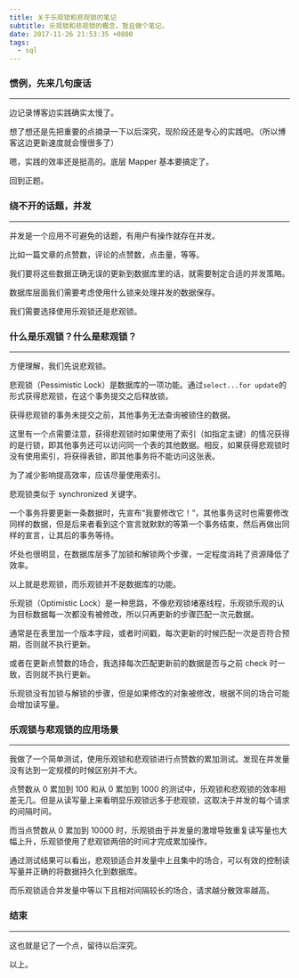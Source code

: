 ```yaml
---
title: 关于乐观锁和悲观锁的笔记
subtitle: 乐观锁和悲观锁的概念，暂且做个笔记。
date: 2017-11-26 21:53:35 +0800
tags:
  - sql
---
```


### 惯例，先来几句废话

---

边记录博客边实践确实太慢了。

想了想还是先把重要的点摘录一下以后深究，现阶段还是专心的实践吧。（所以博客这边更新速度就会慢很多了）

嗯，实践的效率还是挺高的。底层 Mapper 基本要搞定了。

回到正题。

### 绕不开的话题，并发

---

并发是一个应用不可避免的话题，有用户有操作就存在并发。

比如一篇文章的点赞数，评论的点赞数，点击量，等等。

我们要将这些数据正确无误的更新到数据库里的话，就需要制定合适的并发策略。

数据库层面我们需要考虑使用什么锁来处理并发的数据保存。

我们需要选择使用乐观锁还是悲观锁。

### 什么是乐观锁？什么是悲观锁？

---

方便理解，我们先说悲观锁。

悲观锁（Pessimistic Lock）是数据库的一项功能。通过`select...for update`的形式获得悲观锁，在这个事务提交之后释放锁。

获得悲观锁的事务未提交之前，其他事务无法查询被锁住的数据。

这里有一个点需要注意，获得悲观锁时如果使用了索引（如指定主键）的情况获得的是行锁，即其他事务还可以访问同一个表的其他数据。相反，如果获得悲观锁时没有使用索引，将获得表锁，即其他事务将不能访问这张表。

为了减少影响提高效率，应该尽量使用索引。

悲观锁类似于 synchronized 关键字。

一个事务将要更新一条数据时，先宣布“我要修改它！”，其他事务这时也需要修改同样的数据，但是后来者看到这个宣言就默默的等第一个事务结束，然后再做出同样的宣言，让其后的事务等待。

坏处也很明显，在数据库层多了加锁和解锁两个步骤，一定程度消耗了资源降低了效率。

以上就是悲观锁，而乐观锁并不是数据库的功能。

乐观锁（Optimistic Lock）是一种思路，不像悲观锁堵塞线程，乐观锁乐观的认为目标数据每一次都没有被修改，所以只再更新的步骤匹配一次元数据。

通常是在表里加一个版本字段，或者时间戳，每次更新的时候匹配一次是否符合预期，否则就不执行更新。

或者在更新点赞数的场合，我选择每次匹配更新前的数据是否与之前 check 时一致，否则就不执行更新。

乐观锁没有加锁与解锁的步骤，但是如果修改的对象被修改，根据不同的场合可能会增加读写量。

### 乐观锁与悲观锁的应用场景

---

我做了一个简单测试，使用乐观锁和悲观锁进行点赞数的累加测试。发现在并发量没有达到一定规模的时候区别并不大。

点赞数从 0 累加到 100 和从 0 累加到 1000 的测试中，乐观锁和悲观锁的效率相差无几。但是从读写量上来看明显乐观锁远多于悲观锁，这取决于并发的每个请求的间隔时间。

而当点赞数从 0 累加到 10000 时，乐观锁由于并发量的激增导致重复读写量也大幅上升，乐观锁使用了悲观锁两倍的时间才完成累加操作。

通过测试结果可以看出，悲观锁适合并发量中上且集中的场合，可以有效的控制读写量并正确的将数据持久化到数据库。

而乐观锁适合并发量中等以下且相对间隔较长的场合，请求越分散效率越高。

### 结束

---

这也就是记了一个点，留待以后深究。

以上。
